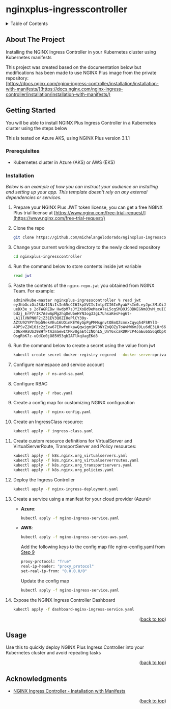 # nginxplus-ingresscontroller
<a name="readme-top"></a>
<!-- TABLE OF CONTENTS -->
<details>
  <summary>Table of Contents</summary>
  <ol>
    <li>
      <a href="#about-the-project">About The Project</a>
      <ul>
        <li><a href="#built-with">Built With</a></li>
      </ul>
    </li>
    <li>
      <a href="#getting-started">Getting Started</a>
      <ul>
        <li><a href="#prerequisites">Prerequisites</a></li>
        <li><a href="#installation">Installation</a></li>
      </ul>
    </li>
    <li><a href="#usage">Usage</a></li>
    <li><a href="#roadmap">Roadmap</a></li>
    <li><a href="#contributing">Contributing</a></li>
    <li><a href="#license">License</a></li>
    <li><a href="#contact">Contact</a></li>
    <li><a href="#acknowledgments">Acknowledgments</a></li>
  </ol>
</details>



<!-- ABOUT THE PROJECT -->
## About The Project

Installing the NGINX Ingress Controller in your Kubernetes cluster using Kubernetes manifests

This project was created based on the documentation below but modifications has been made to use NGINX Plus image from the private repository:<br>
[https://docs.nginx.com/nginx-ingress-controller/installation/installation-with-manifests/](https://docs.nginx.com/nginx-ingress-controller/installation/installation-with-manifests/)

<!-- GETTING STARTED -->
## Getting Started

You will be able to install NGINX Plus Ingress Controller in a Kubernetes cluster using the steps below

This is tested on Azure AKS, using NGINX Plus version 3.1.1


### Prerequisites

* Kubernetes cluster in Azure (AKS) or AWS (EKS)

### Installation

_Below is an example of how you can instruct your audience on installing and setting up your app. This template doesn't rely on any external dependencies or services._

1. Prepare your NGINX Plus JWT token license, you can get a free NGINX Plus trial license at [https://www.nginx.com/free-trial-request/](https://www.nginx.com/free-trial-request/)
2. Clone the repo
   ```sh
   git clone https://github.com/michelangelodorado/nginxplus-ingresscontroller.git
   ```
3. Change your current working directory to the newly cloned repository
   ```sh
   cd nginxplus-ingresscontroller
   ```
4. Run the command below to store contents inside jwt variable
   ```sh
   read jwt
   ```
5. Paste the contents of the `nginx-repo.jwt` you obtained from NGINX Team. For example:
   ```console
   admin@kube-master nginxplus-ingresscontroller % read jwt
   eyJhbGciOiJSUzI1NiIsIn65cCI6IkpXVCIsImtpZCI6InRyaWFsIn0.eyJpc3MiOiJuZ2lueCBpc3N1ZXIiLCJpYXQiOjE2ODU3MjM2NDUsImp0aSI6IjEzMzE5Iiwic3ViIjoiSTAwMDEzMDQwOCIsImV4cCI6MTcwMTI3NTY0NX0.GT1pjWhttF_NpkXC_W0SdyanaM6nPwvv608cKBerqeGUY6WX03h5CjIq9XLgF7b0lfPxLoruyvzf0Jxa8o7w1768CmxFsaHbmv5Z-ueDX3e_s_2oTWGREBw_HwdpM7sJY2XoBd9eMacA7eL5cgSMB9JSOBKEGNm83vM_xuIC1mnfwRNh1qxR2l-bdzj_ErP7rIK7AswApMg2hqOeUbeHYN3og33gL7LhsaKesFeg6t-LA11lVNPN0F2jZ31EV3Q0ZI0ePlCY30y-AZtU92YPYfNpG9ekVEu16UOinKEY6yGpPgPMMsgnvtOEmQZcmnxCqyq54FSRYl3-49PSvZ2W16ic2zZxw67ERwfnHkawQqwigmjW73NYZoQOZyToWvMW6mJ9Lu6dE3L8r66AI9-JO6xH9aUS39BHfFtAzmaewItPRvUgaEtczNQnL5_UnY6xcaRDRPcP4oaEu6S56qKbpXxtfV-OsgRbK7z-uQdCe0jO85H53qbIATlkqUagEKd8
   ```
6. Run the command below to create a secret using the value from jwt
   ```sh
   kubectl create secret docker-registry regcred --docker-server=private-registry.nginx.com --docker-username=$jwt --docker-password=none -n nginx-ingress
   ``` 
7. Configure namespace and service account
   ```sh
   kubectl apply -f ns-and-sa.yaml
   ``` 
8. Configure RBAC
   ```sh
   kubectl apply -f rbac.yaml
   ``` 
9. Create a config map for customizing NGINX configuration<a name="Step 9"></a>
    ```sh
    kubectl apply -f nginx-config.yaml
    ``` 
10. Create an IngressClass resource:
    ```sh
    kubectl apply -f ingress-class.yaml
    ``` 
11. Create custom resource definitions for VirtualServer and VirtualServerRoute, TransportServer and Policy resources:
    ```sh
    kubectl apply -f k8s.nginx.org_virtualservers.yaml
    kubectl apply -f k8s.nginx.org_virtualserverroutes.yaml
    kubectl apply -f k8s.nginx.org_transportservers.yaml
    kubectl apply -f k8s.nginx.org_policies.yaml
    ```
12. Deploy the Ingress Controller
    ```sh
    kubectl apply -f nginx-ingress-deployment.yaml
    ```
13. Create a service using a manifest for your cloud provider (Azure):

    * <b>Azure</b>:
      ```sh
      kubectl apply -f nginx-ingress-service.yaml
      ```
    * <b>AWS</b>:
      ```sh
      kubectl apply -f nginx-ingress-service-aws.yaml
      ```
      Add the following keys to the config map file nginx-config.yaml from <a href="#Step 9">Step 9</a>
      ```sh
      proxy-protocol: "True"
      real-ip-header: "proxy_protocol"
      set-real-ip-from: "0.0.0.0/0"
      ```
      Update the config map
      ```sh
      kubectl apply -f nginx-ingress-service.yaml
      ```
    
14. Expose the NGINX Ingress Controller Dashboard
    ```sh
    kubectl apply -f dashboard-nginx-ingress-service.yaml
    ```

<p align="right">(<a href="#readme-top">back to top</a>)</p>



<!-- USAGE EXAMPLES -->
## Usage

Use this to quickly deploy NGINX Plus Ingress Controller into your Kubernetes cluster and avoid repeating tasks
<p align="right">(<a href="#readme-top">back to top</a>)</p>

<!-- ACKNOWLEDGMENTS -->
## Acknowledgments

* [NGINX Ingress Controller - Installation with Manifests](https://docs.nginx.com/nginx-ingress-controller/installation/installation-with-manifests/)

<p align="right">(<a href="#readme-top">back to top</a>)</p>
